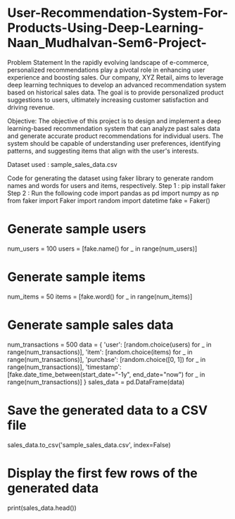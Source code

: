 # User-Recommendation-System-For-Products-Using-Deep-Learning-Naan_Mudhalvan-Sem6-Project-
Problem Statement
In the rapidly evolving landscape of e-commerce, personalized recommendations play a 
pivotal role in enhancing user experience and boosting sales. Our company, XYZ Retail, 
aims to leverage deep learning techniques to develop an advanced recommendation 
system based on historical sales data. The goal is to provide personalized product 
suggestions to users, ultimately increasing customer satisfaction and driving revenue.


Objective:
The objective of this project is to design and implement a deep learning-based 
recommendation system that can analyze past sales data and generate accurate product 
recommendations for individual users. The system should be capable of understanding 
user preferences, identifying patterns, and suggesting items that align with the user's 
interests.

Dataset used : sample_sales_data.csv

Code for generating the dataset using faker library to generate random names and 
words for users and items, respectively.
Step 1 : pip install faker
Step 2 : Run the following code
import pandas as pd
import numpy as np
from faker import Faker
import random
import datetime
fake = Faker()
# Generate sample users
num_users = 100
users = [fake.name() for _ in range(num_users)]
# Generate sample items
num_items = 50
items = [fake.word() for _ in range(num_items)]
# Generate sample sales data
num_transactions = 500
data = {
 'user': [random.choice(users) for _ in range(num_transactions)],
 'item': [random.choice(items) for _ in range(num_transactions)],
 'purchase': [random.choice([0, 1]) for _ in range(num_transactions)],
 'timestamp': [fake.date_time_between(start_date="-1y", end_date="now") for _ in 
range(num_transactions)]
}
sales_data = pd.DataFrame(data)
# Save the generated data to a CSV file
sales_data.to_csv('sample_sales_data.csv', index=False)
# Display the first few rows of the generated data
print(sales_data.head())
